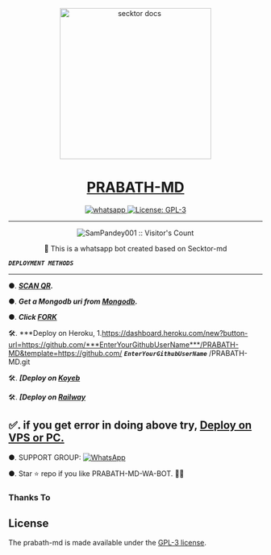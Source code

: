   <p align="center">  
  <a href="https://i.ibb.co/7YGn5qS/20230305-135924.jpg">
    <img alt="secktor docs" height="300" src="https://i.ibb.co/7YGn5qS/20230305-135924.jpg">
    <h1 align="center"> PRABATH-MD</h1>
  </a>
</p>
   
<p align="center">

  <a aria-label="Join our chats" href="https://chat.whatsapp.com/KwFkWjI8qJ6B174esar8IM" target="_blank">
    <img alt="whatsapp" src="https://img.shields.io/badge/Join Group-25D366?style=for-the-badge&logo=whatsapp&logoColor=white" />
  </a>
 
  <a aria-label="Secktor is free to use" href="https://github.com/SamPandey001/Secktor-Md/blob/main/LICENCE" target="_blank">
    <img alt="License: GPL-3" src="https://badges.frapsoft.com/os/gpl/gpl.png?v=103)](https://opensource.org/licenses/GPL-3.0/" target="_blank" />
  </a>
</p>


---

<p align="center"><img src="https://profile-counter.glitch.me/{SamPandey001}/count.svg" alt="SamPandey001 :: Visitor's Count" /></p>

  <p align="center"> 📎 This is a whatsapp bot created based on Secktor-md </p
  
 
  
 ***`DEPLOYMENT METHODS`***
  
  
---
●. ***[SCAN QR](https://prabath-md.onrender.com/).***

●.  ***Get a Mongodb uri from [Mongodb](https://github.com/SamPandey001/Secktor-Md/wiki/Mongodb-URI).***

●.  ***Click [FORK](https://github.com/prabathLK/PRABATH-MD/fork)***


🛠️.  ***Deploy on Heroku,
1.https://dashboard.heroku.com/new?button-url=https://github.com/***EnterYourGithubUserName***/PRABATH-MD&template=https://github.com/ ***`EnterYourGithubUserName`*** /PRABATH-MD.git

🛠️. ***[Deploy on [Koyeb](https://app.koyeb.com/apps/deploy?type=git&repository=github.com/prabathLK/PRABATH-MD&branch=main&env[SESSION_ID]&env[OWNER_NUMBER]=94762280384&env[MONGODB_URI]&&env[OWNER_NAME]=prabath&env[KOYEB_API]&env[PREFIX]=.&env[THUMB_IMAGE]=https://raw.githubusercontent.com/SecktorBot/Brandimages/main/logos/SocialLogo%201.png&env[email]=sam@secktor.live&env[global_url]=instagram.com&env[FAKE_COUNTRY_CODE]=92&env[READ_MESSAGE]=false&env[DISABLE_PM]=false&env[WORKTYPE]=public&env[THEME]=SECKTOR&env[PACK_INFO]=prabath;madebyprabathmd&name=prabath-md&env[KOYEB_NAME]=prabath-md&env[ANTILINK_VALUES]=chat.whatsapp.com&env[PORT]=8000)***

🛠️.  ***[Deploy on [Railway](https://railway.app/new/template/NM7qyM?referralCode=tiXzWI)***
  

✅. if you get error in doing above try, [Deploy on VPS or PC.](https://github.com/SamPandey001/Secktor-Md/blob/main/deploy-on-vps.md)
---

●. SUPPORT GROUP: <a href="https://secktorbot.tech/support"><img alt="WhatsApp" src="https://camo.githubusercontent.com/2157131829ac512183ee8f8b6c6f803688a4cc66a2e686602844e80478401a7c/68747470733a2f2f696d672e736869656c64732e696f2f62616467652f4a6f696e2047726f75702d3235443336363f7374796c653d666f722d7468652d6261646765266c6f676f3d7768617473617070266c6f676f436f6c6f723d7768697465"/></a>

●. Star ⭐ repo if you like  PRABATH-MD-WA-BOT. 👨‍💻
### Thanks To


## License

The prabath-md is made available under the [GPL-3 license](https://github.com/SamPandey001/Secktor-Md/blob/main/LICENCE). 
